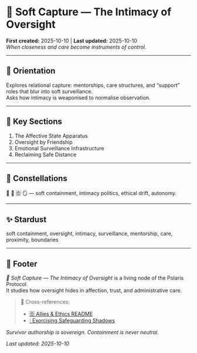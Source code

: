# 🧵 Soft Capture — The Intimacy of Oversight  
**First created:** 2025-10-10 | **Last updated:** 2025-10-10  
*When closeness and care become instruments of control.*

---

## 🧭 Orientation  
Explores relational capture: mentorships, care structures, and “support” roles that blur into soft surveillance.  
Asks how intimacy is weaponised to normalise observation.

---

## 📑 Key Sections  
1. The Affective State Apparatus  
2. Oversight by Friendship  
3. Emotional Surveillance Infrastructure  
4. Reclaiming Safe Distance  

---

## 🌌 Constellations  
🧵 🤝 🈴 🪞 — soft containment, intimacy politics, ethical drift, autonomy.

---

## ✨ Stardust  
soft containment, oversight, intimacy, surveillance, mentorship, care, proximity, boundaries

---

## 🏮 Footer  
*🧵 Soft Capture — The Intimacy of Oversight* is a living node of the Polaris Protocol.  
It studies how oversight hides in affection, trust, and administrative care.

> 📡 Cross-references:  
> - [🈴 Allies & Ethics README](./README.md)  
> - [🕯 Exorcising Safeguarding Shadows](../🕯_Exorcising_Safeguarding_Shadows/)  

*Survivor authorship is sovereign. Containment is never neutral.*  

_Last updated: 2025-10-10_
